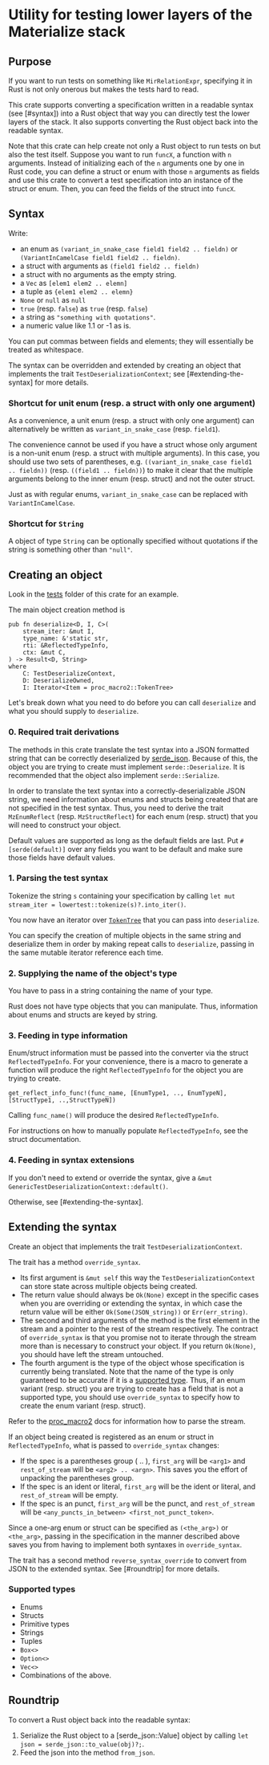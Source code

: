 # Utility for testing lower layers of the Materialize stack

## Purpose

If you want to run tests on something like `MirRelationExpr`, specifying it in
Rust is not only onerous but makes the tests hard to read.

This crate supports converting a specification written in a readable syntax (see
[#syntax]) into a Rust object that way you can directly test the lower layers of
the stack. It also supports converting the Rust object back into the readable
syntax.

Note that this crate can help create not only a Rust object to run tests on but
also the test itself. Suppose you want to run `funcX`, a function with `n`
arguments. Instead of initializing each of the `n` arguments one by one in Rust
code, you can define a struct or enum with those `n` arguments as fields and use
this crate to convert a test specification into an instance of the struct or
enum. Then, you can feed the fields of the struct into `funcX`.

## Syntax

Write:
* an enum as `(variant_in_snake_case field1 field2 .. fieldn)` or
  `(VariantInCamelCase field1 field2 .. fieldn)`.
* a struct with arguments as `(field1 field2 .. fieldn)`
* a struct with no arguments as the empty string.
* a `Vec` as `[elem1 elem2 .. elemn]`
* a tuple as `{elem1 elem2 .. elemn}`
* `None` or `null` as `null`
* `true` (resp. `false`) as `true` (resp. `false`)
* a string as `"something with quotations"`.
* a numeric value like 1.1 or -1 as is.

You can put commas between fields and elements; they will essentially be treated
as whitespace.

The syntax can be overridden and extended by creating an object that implements
the trait `TestDeserializationContext`; see [#extending-the-syntax] for more
details.

### Shortcut for unit enum (resp. a struct with only one argument)
As a convenience, a unit enum (resp. a struct with only one argument) can
alternatively be written as `variant_in_snake_case` (resp. `field1`).

The convenience cannot be used if you have a struct whose only argument is a
non-unit enum (resp. a struct with multiple arguments). In this case, you
should use two sets of parentheses, e.g.
`((variant_in_snake_case field1 .. fieldn))` (resp. `((field1 .. fieldn))`) to
make it clear that the multiple arguments belong to the inner enum (resp.
struct) and not the outer struct.

Just as with regular enums, `variant_in_snake_case` can be replaced with `VariantInCamelCase`.

### Shortcut for `String`

A object of type `String` can be optionally specified without quotations if the
string is something other than `"null"`.

## Creating an object

Look in the [tests](./tests) folder of this crate for an example.

The main object creation method is
```
pub fn deserialize<D, I, C>(
    stream_iter: &mut I,
    type_name: &'static str,
    rti: &ReflectedTypeInfo,
    ctx: &mut C,
) -> Result<D, String>
where
    C: TestDeserializeContext,
    D: DeserializeOwned,
    I: Iterator<Item = proc_macro2::TokenTree>
```

Let's break down what you need to do before you can call `deserialize` and what you
should supply to `deserialize`.

### 0. Required trait derivations

The methods in this crate translate the test syntax into a JSON formatted string
that can be correctly deserialized by [serde_json]. Because of this, the object
you are trying to create must implement `serde::Deserialize`. It is
recommended that the object also implement `serde::Serialize`.

In order to translate the text syntax into a correctly-deserializable JSON
string, we need information about enums and structs being created that are not
specified in the test syntax.
Thus, you need to derive the trait `MzEnumReflect` (resp. `MzStructReflect`) for
each enum (resp. struct) that you will need to construct your object.

Default values are supported as long as the default fields are last. Put
`#[serde(default)]` over any fields you want to be default and make sure those
fields have default values.

[serde_json]: https://docs.serde.rs/serde_json/

### 1. Parsing the test syntax

Tokenize the string `s` containing your specification by calling
`let mut stream_iter = lowertest::tokenize(s)?.into_iter()`.

You now have an iterator over [`TokenTree`][proc_macro2] that you can pass
into `deserialize`.

You can specify the creation of multiple objects in the same string and
deserialize them in order by making repeat calls to `deserialize`, passing in
the same mutable iterator reference each time.

### 2. Supplying the name of the object's type

You have to pass in a string containing the name of your type.

Rust does not have type objects that you can manipulate. Thus, information about
enums and structs are keyed by string.

### 3. Feeding in type information

Enum/struct information must be passed into the converter via
the struct `ReflectedTypeInfo`. For your convenience, there is a macro to
generate a function will produce the right `ReflectedTypeInfo` for the object
you are trying to create.
```
get_reflect_info_func!(func_name, [EnumType1, .., EnumTypeN], [StructType1, ..,StructTypeN])
```
Calling `func_name()` will produce the desired `ReflectedTypeInfo`.

For instructions on how to manually populate `ReflectedTypeInfo`, see the struct
documentation.

### 4. Feeding in syntax extensions

If you don't need to extend or override the syntax, give a
`&mut GenericTestDeserializationContext::default()`.

Otherwise, see [#extending-the-syntax].

## Extending the syntax

Create an object that implements the trait `TestDeserializationContext`.

The trait has a method `override_syntax`.
* Its first argument is `&mut self` this way the `TestDeserializationContext`
  can store state across multiple objects being created.
* The return value should always be `Ok(None)` except in the specific cases when
  you are overriding or extending the syntax, in which case the return value
  will be either `Ok(Some(JSON_string))` or `Err(err_string)`.
* The second and third arguments of the method is the first element in the
  stream and a pointer to the rest of the stream respectively. The contract of
  `override_syntax` is that you promise not to iterate through the stream more
  than is necessary to construct your object. If you return `Ok(None)`, you
  should have left the stream untouched.
* The fourth argument is the type of the object whose specification is currently
  being translated. Note that the name of the type is only guaranteed to be
  accurate if it is a [supported type](supported-types). Thus, if an enum
  variant (resp. struct) you are trying to create has a field that is not a
  supported type, you should use `override_syntax` to specify how to create the
  enum variant (resp. struct).

Refer to the [proc_macro2] docs for information how to parse the stream.

[proc_macro2]: https://docs.rs/proc-macro2/1.0.27/proc_macro2/enum.TokenTree.html

If an object being created is registered as an enum or struct in
`ReflectedTypeInfo`, what is passed to `override_syntax` changes:
* If the spec is a parentheses group (<arg1> .. <argn>), `first_arg` will be
  `<arg1>` and `rest_of_stream` will be `<arg2> .. <argn>`. This saves you the
  effort of unpacking the parentheses group.
* If the spec is an ident or literal, `first_arg` will be the ident or literal,
  and `rest_of_stream` will be empty.
* If the spec is an punct, `first_arg` will be the punct, and `rest_of_stream`
  will be `<any_puncts_in_between> <first_not_punct_token>`.

Since a one-arg enum or struct can be specified as `(<the_arg>)` or
`<the_arg>`, passing in the specification in the manner described above saves
you from having to implement both syntaxes in `override_syntax`.

The trait has a second method `reverse_syntax_override` to convert from JSON
to the extended syntax. See [#roundtrip] for more details.

### Supported types

* Enums
* Structs
* Primitive types
* Strings
* Tuples
* `Box<>`
* `Option<>`
* `Vec<>`
* Combinations of the above.

## Roundtrip

To convert a Rust object back into the readable syntax:
1) Serialize the Rust object to a [serde_json::Value] object by calling
   `let json = serde_json::to_value(obj)?;`.
2) Feed the json into the method `from_json`.
